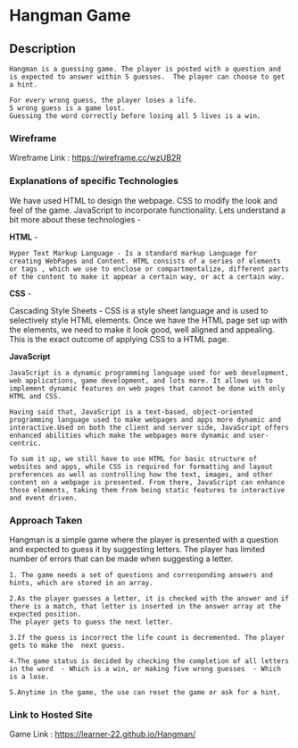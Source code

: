 # **Hangman Game**

## **Description**

    Hangman is a guessing game. The player is posted with a question and is expected to answer within 5 guesses.  The player can choose to get a hint.

    For every wrong guess, the player loses a life.
    5 wrong guess is a game lost.
    Guessing the word correctly before losing all 5 lives is a win.
### **Wireframe**

Wireframe Link : https://wireframe.cc/wzUB2R

### **Explanations of specific Technologies** 

We have used HTML to design the webpage. CSS to  modify the look and feel of the game. JavaScript to incorporate functionality.
Lets understand a bit more about these technologies -

**HTML** -   
    
    Hyper Text Markup Language - Is a standard markup Language for creating WebPages and Content. HTML consists of a series of elements or tags , which we use to enclose or compartmentalize, different parts of the content to make it appear a certain way, or act a certain way.

**CSS** -  

 
   Cascading Style Sheets - CSS is a style sheet language and is used to selectively style HTML elements. Once we have the HTML page set up with the elements, we need to make it look good, well aligned and appealing. This is the exact outcome of applying CSS to a HTML page.

**JavaScript**  

    JavaScript is a dynamic programming language used for web development, web applications, game development, and lots more. It allows us to implement dynamic features on web pages that cannot be done with only HTML and CSS.

    Having said that, JavaScript is a text-based, object-oriented programming language used to make webpages and apps more dynamic and interactive.Used on both the client and server side, JavaScript offers enhanced abilities which make the webpages more dynamic and user-centric.

    To sum it up, we still have to use HTML for basic structure of websites and apps, while CSS is required for formatting and layout preferences as well as controlling how the text, images, and other content on a webpage is presented. From there, JavaScript can enhance those elements, taking them from being static features to interactive and event driven.

### **Approach Taken**
Hangman is a simple game where the  player is presented with a question and expected to guess it by suggesting letters. The player has limited number of errors that can be made when suggesting a letter. 

    1. The game needs a set of questions and corresponding answers and hints, which are stored in an array.

    2.As the player guesses a letter, it is checked with the answer and if there is a match, that letter is inserted in the answer array at the expected position.
    The player gets to guess the next letter.

    3.If the guess is incorrect the life count is decremented. The player gets to make the  next guess. 

    4.The game status is decided by checking the completion of all letters in the word  - Which is a win, or making five wrong guesses  - Which is a lose.

    5.Anytime in the game, the use can reset the game or ask for a hint.


### **Link to Hosted Site**
Game Link : https://learner-22.github.io/Hangman/